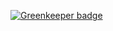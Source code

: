 
[![Greenkeeper badge](https://badges.greenkeeper.io/RafaelMLMacedo/learnyounode.svg)](https://greenkeeper.io/)
